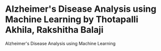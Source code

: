# Alzheimer's Disease Analysis using Machine Learning by Thotapalli Akhila, Rakshitha Balaji
Alzheimer's Disease Analysis using Machine Learning
